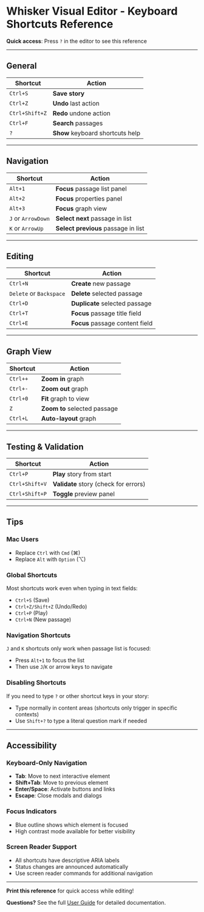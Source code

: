 # Whisker Visual Editor - Keyboard Shortcuts Reference

**Quick access**: Press `?` in the editor to see this reference

---

## General

| Shortcut | Action |
|----------|--------|
| `Ctrl+S` | **Save story** |
| `Ctrl+Z` | **Undo** last action |
| `Ctrl+Shift+Z` | **Redo** undone action |
| `Ctrl+F` | **Search** passages |
| `?` | **Show** keyboard shortcuts help |

---

## Navigation

| Shortcut | Action |
|----------|--------|
| `Alt+1` | **Focus** passage list panel |
| `Alt+2` | **Focus** properties panel |
| `Alt+3` | **Focus** graph view |
| `J` or `ArrowDown` | **Select next** passage in list |
| `K` or `ArrowUp` | **Select previous** passage in list |

---

## Editing

| Shortcut | Action |
|----------|--------|
| `Ctrl+N` | **Create** new passage |
| `Delete` or `Backspace` | **Delete** selected passage |
| `Ctrl+D` | **Duplicate** selected passage |
| `Ctrl+T` | **Focus** passage title field |
| `Ctrl+E` | **Focus** passage content field |

---

## Graph View

| Shortcut | Action |
|----------|--------|
| `Ctrl++` | **Zoom in** graph |
| `Ctrl+-` | **Zoom out** graph |
| `Ctrl+0` | **Fit** graph to view |
| `Z` | **Zoom to** selected passage |
| `Ctrl+L` | **Auto-layout** graph |

---

## Testing & Validation

| Shortcut | Action |
|----------|--------|
| `Ctrl+P` | **Play** story from start |
| `Ctrl+Shift+V` | **Validate** story (check for errors) |
| `Ctrl+Shift+P` | **Toggle** preview panel |

---

## Tips

### Mac Users
- Replace `Ctrl` with `Cmd` (⌘)
- Replace `Alt` with `Option` (⌥)

### Global Shortcuts
Most shortcuts work even when typing in text fields:
- `Ctrl+S` (Save)
- `Ctrl+Z/Shift+Z` (Undo/Redo)
- `Ctrl+P` (Play)
- `Ctrl+N` (New passage)

### Navigation Shortcuts
`J` and `K` shortcuts only work when passage list is focused:
- Press `Alt+1` to focus the list
- Then use `J`/`K` or arrow keys to navigate

### Disabling Shortcuts
If you need to type `?` or other shortcut keys in your story:
- Type normally in content areas (shortcuts only trigger in specific contexts)
- Use `Shift+?` to type a literal question mark if needed

---

## Accessibility

### Keyboard-Only Navigation
- **Tab**: Move to next interactive element
- **Shift+Tab**: Move to previous element
- **Enter/Space**: Activate buttons and links
- **Escape**: Close modals and dialogs

### Focus Indicators
- Blue outline shows which element is focused
- High contrast mode available for better visibility

### Screen Reader Support
- All shortcuts have descriptive ARIA labels
- Status changes are announced automatically
- Use screen reader commands for additional navigation

---

**Print this reference** for quick access while editing!

**Questions?** See the full [User Guide](USER_GUIDE.md) for detailed documentation.
